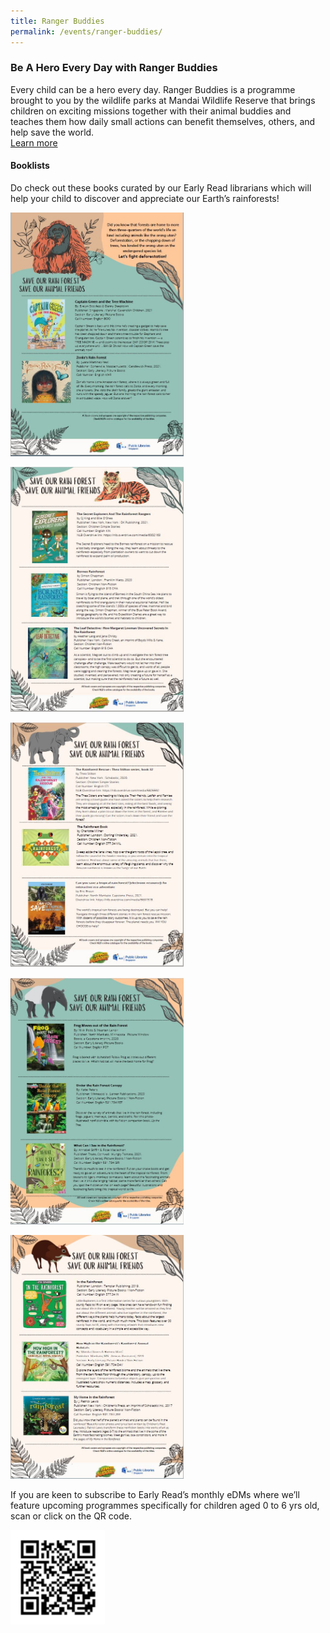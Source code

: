 ```yaml
---
title: Ranger Buddies
permalink: /events/ranger-buddies/
---
```

### Be A Hero Every Day with Ranger Buddies<br>
Every child can be a hero every day. Ranger Buddies is a programme brought to you by the wildlife parks at Mandai Wildlife Reserve that brings children on exciting missions together with their animal buddies and teaches them how daily small actions can benefit themselves, others, and help save the world. <br>
[Learn more](https://rangerbuddies.mandai.com/index.html?cmp=sg|rb|acq|rbxnlb|nlb|disc&utm_campaign=rbxnlb&utm_medium=disc&utm_source=nlb)

#### Booklists
Do check out these books curated by our Early Read librarians which will help your child to discover and appreciate our Earth’s rainforests!

<a href="/files/preschool/ranger-buddies/rangerbooklist1.PDF"><img src="/images/events/ranger-buddies/rangerbooklist1.JPG" style="width: 55%;"></a>

<a href="/files/preschool/ranger-buddies/rangerbooklist4.PDF"><img src="/images/events/ranger-buddies/rangerbooklist4.JPG" style="width: 55%;"></a>

<a href="/files/preschool/ranger-buddies/rangerbooklist5.PDF"><img src="/images/events/ranger-buddies/rangerbooklist5.JPG" style="width: 55%;"></a>

<a href="/files/preschool/ranger-buddies/rangerbooklist2.PDF"><img src="/images/events/ranger-buddies/rangerbooklist2.JPG" style="width: 55%;"></a>

<a href="/files/preschool/ranger-buddies/rangerbooklist3.PDF"><img src="/images/events/ranger-buddies/rangerbooklist3.JPG" style="width: 55%;"></a>

If you are keen to subscribe to Early Read’s monthly eDMs where we’ll feature upcoming programmes specifically for children aged 0 to 6 yrs old,  scan or click on the QR code.

<a href="https://go.gov.sg/earlyread-subscribe"><img src="/images/events/ranger-buddies/earlyreadsubscribe.png" style="width: 30%;"></a>
